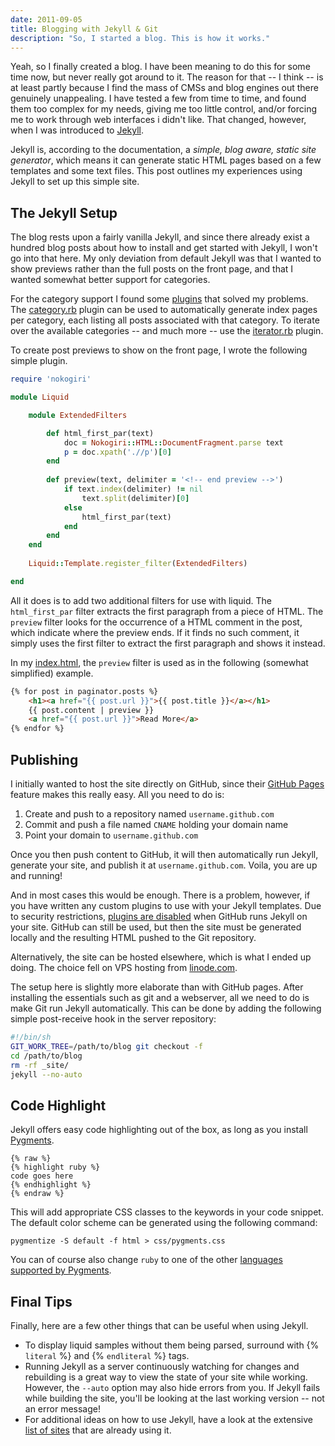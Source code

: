 ```yaml
---
date: 2011-09-05
title: Blogging with Jekyll & Git
description: "So, I started a blog. This is how it works."
---
```


Yeah, so I finally created a blog. 
I have been meaning to do this for some time now, but never really got around to it.
The reason for that -- I think -- is at least partly because I find the mass of CMSs and blog engines out there genuinely unappealing.
I have tested a few from time to time, and found them too complex for my needs, giving me too little control, and/or forcing me to work through web interfaces i didn't like.
That changed, however, when I was introduced to <a href="https://github.com/mojombo/jekyll/wiki">Jekyll</a>.

Jekyll is, according to the documentation, a _simple, blog aware, static site generator_, which means it can generate static HTML pages based on a few templates and some text files.
This post outlines my experiences using Jekyll to set up this simple site.

## The Jekyll Setup

The blog rests upon a fairly vanilla Jekyll, and since there already exist a hundred blog posts about how to install and get started with Jekyll, I won't go into that here.
My only deviation from default Jekyll was that I wanted to show previews rather than the full posts on the front page, and that I wanted somewhat better support for categories.

For the category support I found some <a href="https://github.com/josegonzalez/josediazgonzalez.com/tree/master/_plugins">plugins</a> that solved my problems.
The <a href="https://github.com/josegonzalez/josediazgonzalez.com/blob/a1aadff451241bb5430a0e3665dc04cbdade221d/_plugins/category.rb">category.rb</a> plugin can be used to automatically generate index pages per category, each listing all posts associated with that category.
To iterate over the available categories -- and much more -- use the <a href="https://github.com/josegonzalez/josediazgonzalez.com/blob/a1aadff451241bb5430a0e3665dc04cbdade221d/_plugins/iterator.rb">iterator.rb</a> plugin.

To create post previews to show on the front page, I wrote the following simple plugin.

```ruby
require 'nokogiri'

module Liquid

    module ExtendedFilters

        def html_first_par(text)
            doc = Nokogiri::HTML::DocumentFragment.parse text
            p = doc.xpath('.//p')[0]
        end
        
        def preview(text, delimiter = '<!-- end preview -->')
            if text.index(delimiter) != nil
                text.split(delimiter)[0]
            else
                html_first_par(text)
            end
        end
    end
    
    Liquid::Template.register_filter(ExtendedFilters)

end
```

All it does is to add two additional filters for use with liquid.
The `html_first_par` filter extracts the first paragraph from a piece of HTML.
The `preview` filter looks for the occurrence of a HTML comment in the post, which indicate where the preview ends. 
If it finds no such comment, it simply uses the first filter to extract the first paragraph and shows it instead.

In my <a href="/index.html">index.html</a>, the `preview` filter is used as in the following (somewhat simplified) example.

```html
{% for post in paginator.posts %}
    <h1><a href="{{ post.url }}">{{ post.title }}</a></h1>
    {{ post.content | preview }}
    <a href="{{ post.url }}">Read More</a>
{% endfor %}
```

## Publishing

I initially wanted to host the site directly on GitHub, since their <a href="http://pages.github.com/">GitHub Pages</a> feature makes this really easy. 
All you need to do is:

1. Create and push to a repository named `username.github.com`
2. Commit and push a file named `CNAME` holding your domain name
3. Point your domain to `username.github.com`

Once you then push content to GitHub, it will then automatically run Jekyll, generate your site, and publish it at `username.github.com`.
Voila, you are up and running!

And in most cases this would be enough. There is a problem, however, if you have written any custom plugins to use with your Jekyll templates.
Due to security restrictions, <a href="https://github.com/mojombo/jekyll/issues/325">plugins are disabled</a> when GitHub runs Jekyll on your site.
GitHub can still be used, but then the site must be generated locally and the resulting HTML pushed to the Git repository.

Alternatively, the site can be hosted elsewhere, which is what I ended up doing.
The choice fell on VPS hosting from <a href="http://www.linode.com/index.cfm">linode.com</a>.

The setup here is slightly more elaborate than with GitHub pages. 
After installing the essentials such as git and a webserver, all we need to do is make Git run Jekyll automatically.
This can be done by adding the following simple post-receive hook in the server repository:

```bash
#!/bin/sh
GIT_WORK_TREE=/path/to/blog git checkout -f
cd /path/to/blog
rm -rf _site/
jekyll --no-auto
```


## Code Highlight

Jekyll offers easy code highlighting out of the box, as long as you install <a href="http://pygments.org/">Pygments</a>.

    {% raw %}
    {% highlight ruby %}
    code goes here
    {% endhighlight %}
    {% endraw %}

This will add appropriate CSS classes to the keywords in your code snippet.
The default color scheme can be generated using the following command:

    pygmentize -S default -f html > css/pygments.css

You can of course also change `ruby` to one of the other <a href="http://pygments.org/languages/">languages supported by Pygments</a>.


## Final Tips

Finally, here are a few other things that can be useful when using Jekyll.

*   To display liquid samples without them being parsed, surround with &#123;% `literal` %&#125; and &#123;% `endliteral` %&#125; tags.
*   Running Jekyll as a server continuously watching for changes and rebuilding is a great way to view the state of your site while working. 
    However,  the `--auto` option may also hide errors from you. 
    If Jekyll fails while building the site, you'll be looking at the last working version -- not an error message!
*   For additional ideas on how to use Jekyll, have a look at the extensive <a href="https://github.com/mojombo/jekyll/wiki/Sites">list of sites</a> that are already using it.


